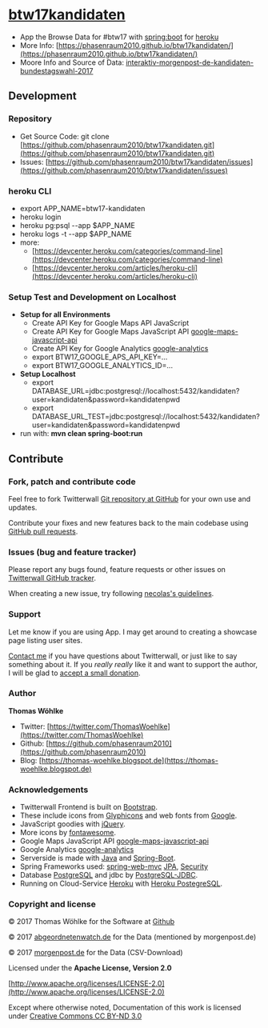 # [btw17kandidaten](https://github.com/phasenraum2010/btw17kandidaten)

+ App the Browse Data for #btw17 with [spring:boot](https://projects.spring.io/spring-boot/) for [heroku](https://heroku.com)
+ More Info: [https://phasenraum2010.github.io/btw17kandidaten/](https://phasenraum2010.github.io/btw17kandidaten/)
+ Moore Info and Source of Data: [interaktiv-morgenpost-de-kandidaten-bundestagswahl-2017][interaktiv-morgenpost-de-kandidaten-bundestagswahl-2017]


## Development 

### Repository
- Get Source Code: git clone [https://github.com/phasenraum2010/btw17kandidaten.git](https://github.com/phasenraum2010/btw17kandidaten.git)
- Issues: [https://github.com/phasenraum2010/btw17kandidaten/issues](https://github.com/phasenraum2010/btw17kandidaten/issues)

### heroku CLI
- export APP_NAME=btw17-kandidaten
- heroku login
- heroku pg:psql --app $APP_NAME
- heroku logs -t --app $APP_NAME
- more: 
  - [https://devcenter.heroku.com/categories/command-line](https://devcenter.heroku.com/categories/command-line)
  - [https://devcenter.heroku.com/articles/heroku-cli](https://devcenter.heroku.com/articles/heroku-cli)


### Setup Test and Development on Localhost
- **Setup for all Environments**
  - Create API Key for Google Maps API JavaScript
  - Create API Key for Google Maps JavaScript API [google-maps-javascript-api][google-maps-javascript-api]
  - Create API Key for Google Analytics [google-analytics][google-analytics]
  - export BTW17_GOOGLE_APS_API_KEY=...
  - export BTW17_GOOGLE_ANALYTICS_ID=...
- **Setup Localhost**
  - export DATABASE_URL=jdbc:postgresql://localhost:5432/kandidaten?user=kandidaten&password=kandidatenpwd
  - export DATABASE_URL_TEST=jdbc:postgresql://localhost:5432/kandidaten?user=kandidaten&password=kandidatenpwd
- run with: **mvn clean spring-boot:run**

## Contribute

### Fork, patch and contribute code

Feel free to fork Twitterwall [Git repository at GitHub][twitterwall-github] for your own use and
updates.

Contribute your fixes and new features back to the main codebase using
[GitHub pull requests][github-pull-req].

[twitterwall-github]: https://github.com/phasenraum2010/btw17kandidaten/
[github-pull-req]: http://help.github.com/articles/using-pull-requests

### Issues (bug and feature tracker)

Please report any bugs found, feature requests or other issues on
[Twitterwall GitHub tracker][twitterwall-issues].

When creating a new issue, try following [necolas's guidelines][issue-guidelines].

[twitterwall-issues]: https://github.com/phasenraum2010/btw17kandidaten/issues
[issue-guidelines]: http://github.com/necolas/issue-guidelines/#readme

### Support

Let me know if you are using App. I may get around to creating a showcase page listing user sites.

[Contact me][av-site] if you have questions about Twitterwall, or just like to say something about it.
If you _really really_ like it and want to support the author, I will be glad to
[accept a small donation][donate].

[av-site]: https://twitter.com/ThomasWoehlke
[donate]: https://www.paypal.me/ThomasWoehlke

### Author  

**Thomas Wöhlke**
+ Twitter: [https://twitter.com/ThomasWoehlke](https://twitter.com/ThomasWoehlke)
+ Github: [https://github.com/phasenraum2010](https://github.com/phasenraum2010)
+ Blog: [https://thomas-woehlke.blogspot.de](https://thomas-woehlke.blogspot.de)

### Acknowledgements

+ Twitterwall Frontend is built on [Bootstrap][bootstrap].
+ These include icons from [Glyphicons][glyphicons] and web fonts from [Google][webfonts].
+ JavaScript goodies with [jQuery][jquery].
+ More icons by [fontawesome][fontawesome].
+ Google Maps JavaScript API [google-maps-javascript-api][google-maps-javascript-api]
+ Google Analytics [google-analytics][google-analytics]
+ Serverside is made with [Java][java] and [Spring-Boot][spring-boot].
+ Spring Frameworks used: [spring-web-mvc][spring-web-mvc] [JPA][spring-data-jpa], [Security][spring-security]
+ Database [PostgreSQL][postgresql] and jdbc by [PostgreSQL-JDBC][postgresql-jdbc].
+ Running on Cloud-Service [Heroku][heroku] with [Heroku PostegreSQL][postgresql-heroku].

[java]: http://www.oracle.com/technetwork/java/javase/downloads/index.html
[fontawesome]: http://fontawesome.io/icons/
[postgresql-jdbc]: https://jdbc.postgresql.org/
[postgresql]: https://www.postgresql.org/
[heroku]: https://heroku.com/
[postgresql-heroku]: https://devcenter.heroku.com/categories/heroku-postgres/
[spring-web-mvc]: http://projects.spring.io/spring-framework/
[spring-boot]: https://projects.spring.io/spring-boot/
[spring-data-jpa]: http://projects.spring.io/spring-data-jpa/
[spring-security]: http://projects.spring.io/spring-security/
[bootstrap]: http://getbootstrap.com/
[glyphicons]: http://glyphicons.com/
[webfonts]: http://www.google.com/webfonts/
[jquery]: http://jquery.org
[google-analytics]: https://analytics.google.com/analytics/web/
[google-maps-javascript-api]: https://developers.google.com/maps/documentation/javascript/
[interaktiv-morgenpost-de-kandidaten-bundestagswahl-2017]: https://interaktiv.morgenpost.de/kandidaten-bundestagswahl-2017/

### Copyright and license

&copy; 2017 Thomas Wöhlke for the Software at [Github](https://github.com/phasenraum2010/btw17kandidaten)

&copy; 2017 [abgeordnetenwatch.de](https://www.abgeordnetenwatch.de/ueber-uns/impressum) for the Data (mentioned by morgenpost.de)

&copy; 2017 [morgenpost.de][interaktiv-morgenpost-de-kandidaten-bundestagswahl-2017] for the Data (CSV-Download)

Licensed under the **Apache License, Version 2.0**

[http://www.apache.org/licenses/LICENSE-2.0](http://www.apache.org/licenses/LICENSE-2.0)

Except where otherwise noted, Documentation of this work is licensed under 
[Creative Commons CC BY-ND 3.0](http://creativecommons.org/licenses/by-nd/3.0/)











